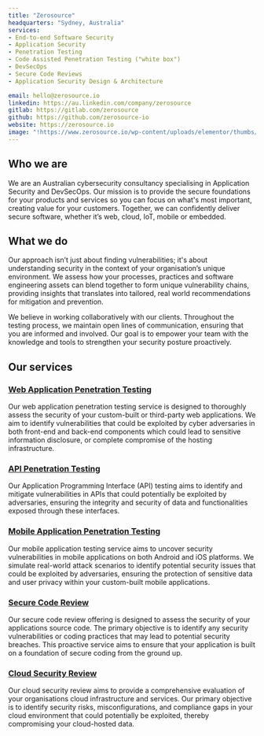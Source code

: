 ```yaml
---
title: "Zerosource"
headquarters: "Sydney, Australia"
services:                     
- End-to-end Software Security
- Application Security
- Penetration Testing
- Code Assisted Penetration Testing ("white box")
- DevSecOps
- Secure Code Reviews
- Application Security Design & Architecture

email: hello@zerosource.io
linkedin: https://au.linkedin.com/company/zerosource
gitlab: https://gitlab.com/zerosource
github: https://github.com/zerosource-io
website: https://zerosource.io
image: "!https://www.zerosource.io/wp-content/uploads/elementor/thumbs/logo-white1-q2rtnjsestmhb7ure383nsvrnkz2s04hdl1gjovkzk.png"
---
```


## Who we are                     
We are an Australian cybersecurity consultancy specialising in Application Security and DevSecOps. Our mission is to provide the secure foundations for your products and services so you can focus on what's most important, creating value for your customers. Together, we can confidently deliver secure software, whether it’s web, cloud, IoT, mobile or embedded.

## What we do
Our approach isn’t just about finding vulnerabilities; it's about understanding security in the context of your organisation’s unique environment. We assess how your processes, practices and software engineering assets can blend together to form unique vulnerability chains, providing insights that translates into tailored, real world recommendations for mitigation and prevention. 
 
We believe in working collaboratively with our clients. Throughout the testing process, we maintain open lines of communication, ensuring that you are informed and involved. Our goal is to empower your team with the knowledge and tools to strengthen your security posture proactively.

## Our services
### [Web Application Penetration Testing](https://www.zerosource.io/services/)

Our web application penetration testing service is designed to thoroughly assess the security of your custom-built or third-party web applications. We aim to identify vulnerabilities that could be exploited by cyber adversaries in both front-end and back-end components which could lead to sensitive information disclosure, or complete compromise of the hosting infrastructure. 

### [API Penetration Testing](https://www.zerosource.io/services/)

Our Application Programming Interface (API) testing aims to identify and mitigate vulnerabilities in APIs that could potentially be exploited by adversaries, ensuring the integrity and security of data and functionalities exposed through these interfaces. 

### [Mobile Application Penetration Testing](https://www.zerosource.io/services/)

Our mobile application testing service aims to uncover security vulnerabilities in mobile applications on both Android and iOS platforms. We simulate real-world attack scenarios to identify potential security issues that could be exploited by adversaries, ensuring the protection of sensitive data and user privacy within your custom-built mobile applications.

### [Secure Code Review](https://www.zerosource.io/services/)

Our secure code review offering is designed to assess the security of your applications source code. The primary objective is to identify any security vulnerabilities or coding practices that may lead to potential security breaches. This proactive service aims to ensure that your application is built on a foundation of secure coding from the ground up. 

### [Cloud Security Review](https://www.zerosource.io/services/)

Our cloud security review aims to provide a comprehensive evaluation of your organisations cloud infrastructure and services. Our primary objective is to identify security risks, misconfigurations, and compliance gaps in your cloud environment that could potentially be exploited, thereby compromising your cloud-hosted data. 